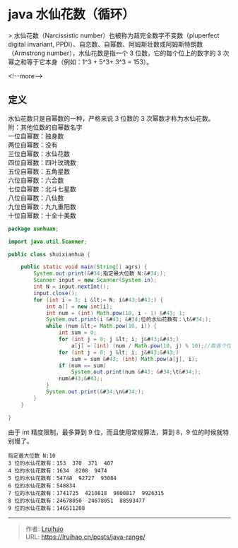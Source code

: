 # java 水仙花数（循环）


&gt; 水仙花数（Narcissistic number）也被称为超完全数字不变数（pluperfect digital invariant, PPDI）、自恋数、自幂数、阿姆斯壮数或阿姆斯特朗数（Armstrong number），水仙花数是指一个 3 位数，它的每个位上的数字的 3 次幂之和等于它本身（例如：1^3 &#43; 5^3&#43; 3^3 = 153）。

&lt;!--more--&gt;

## 定义

水仙花数只是自幂数的一种，严格来说 3 位数的 3 次幂数才称为水仙花数。  
附：其他位数的自幂数名字  
一位自幂数：独身数  
两位自幂数：没有  
三位自幂数：水仙花数  
四位自幂数：四叶玫瑰数  
五位自幂数：五角星数  
六位自幂数：六合数  
七位自幂数：北斗七星数  
八位自幂数：八仙数  
九位自幂数：九九重阳数  
十位自幂数：十全十美数

```java
package xunhuan;

import java.util.Scanner;

public class shuixianhua {

    public static void main(String[] agrs) {
        System.out.print(&#34;指定最大位数 N:&#34;);
        Scanner input = new Scanner(System.in);
        int N = input.nextInt();
        input.close();
        for (int i = 3; i &lt;= N; i&#43;&#43;) {
            int a[] = new int[i];
            int num = (int) Math.pow(10, i - 1) &#43; 1;
            System.out.print(i &#43; &#34;位的水仙花数有：\t&#34;);
            while (num &lt;= Math.pow(10, i)) {
                int sum = 0;
                for (int j = 0; j &lt; i; j&#43;&#43;)
                    a[j] = (int) (num / Math.pow(10, j) % 10);//取各个位的数
                for (int j = 0; j &lt; i; j&#43;&#43;)
                    sum = sum &#43; (int) Math.pow(a[j], i);
                if (num == sum)
                    System.out.print(num &#43; &#34;\t&#34;);
                num&#43;&#43;;
            }
            System.out.print(&#34;\n&#34;);
        }
    }

}
```

由于 int 精度限制，最多算到 9 位，而且使用常规算法，算到 8，9 位的时候就特别慢了。

```plain
指定最大位数 N:10
3 位的水仙花数有：153  370  371  407
4 位的水仙花数有：1634  8208  9474
5 位的水仙花数有：54748  92727  93084
6 位的水仙花数有：548834
7 位的水仙花数有：1741725  4210818  9800817  9926315
8 位的水仙花数有：24678050  24678051  88593477
9 位的水仙花数有：146511208
```


---

> 作者: [Lruihao](https://github.com/Lruihao)  
> URL: https://lruihao.cn/posts/java-range/  

